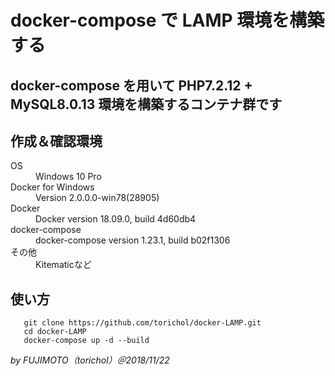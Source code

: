 # docker-compose で LAMP 環境を構築する  
  
## docker-compose を用いて PHP7.2.12 + MySQL8.0.13 環境を構築するコンテナ群です  
  
## 作成＆確認環境  
<dl>
  <dt>OS</dt>
  <dd>Windows 10 Pro</dd>
  <dt>Docker for Windows</dt>
  <dd>Version 2.0.0.0-win78(28905)</dd>
  <dt>Docker</dt>
  <dd>Docker version 18.09.0, build 4d60db4</dd>
  <dt>docker-compose</dt>
  <dd>docker-compose version 1.23.1, build b02f1306</dd>
  <dt>その他</dt>
  <dd>Kitematicなど</dd>
</dl>
  
## 使い方
```html:sample
   git clone https://github.com/torichol/docker-LAMP.git
   cd docker-LAMP
   docker-compose up -d --build
```  
  
*by FUJIMOTO（torichol）＠2018/11/22*  
  
